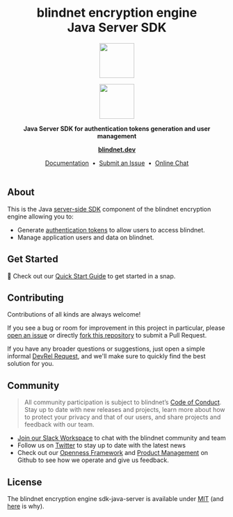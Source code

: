 <h1 align="center">
  blindnet encryption engine<br />
  Java Server SDK
</h1>

<p align=center><img src="https://user-images.githubusercontent.com/7578400/163277439-edd00509-1d1b-4565-a0d3-49057ebeb92a.png#gh-light-mode-only" height="80" /></p>
<p align=center><img src="https://user-images.githubusercontent.com/7578400/163549893-117bbd70-b81a-47fd-8e1f-844911e48d68.png#gh-dark-mode-only" height="80" /></p>

<p align="center">
  <strong>Java Server SDK for authentication tokens generation and user management</strong>
</p>

<p align="center">
  <a href="https://blindnet.dev"><strong>blindnet.dev</strong></a>
</p>

<p align="center">
  <a href="https://blindnet.dev/docs/encryption">Documentation</a>
  &nbsp;•&nbsp;
  <a href="https://github.com/blindnet-io/sdk-php-server/issues">Submit an Issue</a>
  &nbsp;•&nbsp;
  <a href="https://join.slack.com/t/blindnet/shared_invite/zt-1arqlhqt3-A8dPYXLbrnqz1ZKsz6ItOg">Online Chat</a>
  <br>
  <br>
</p>

## About

This is the Java [server-side SDK](https://blindnet.dev/docs/references/glossary#server-side-sdk) component of the blindnet encryption engine allowing you to:

- Generate [authentication tokens](https://blindnet.dev/docs/references/glossary#authentication-token) to allow users to access blindnet.
- Manage application users and data on blindnet.

## Get Started

:rocket: Check out our [Quick Start Guide](https://blindnet.dev/docs/encryption/quickstart) to get started in a snap.

## Contributing

Contributions of all kinds are always welcome!

If you see a bug or room for improvement in this project in particular, please [open an issue][new-issue] or directly [fork this repository][fork] to submit a Pull Request.

If you have any broader questions or suggestions, just open a simple informal [DevRel Request][request], and we'll make sure to quickly find the best solution for you.

## Community

> All community participation is subject to blindnet’s [Code of Conduct][coc].
Stay up to date with new releases and projects, learn more about how to protect your privacy and that of our users, and share projects and feedback with our team.

- [Join our Slack Workspace][chat] to chat with the blindnet community and team
- Follow us on [Twitter][twitter] to stay up to date with the latest news
- Check out our [Openness Framework][openness] and [Product Management][product] on Github to see how we operate and give us feedback.

## License

The blindnet encryption engine sdk-java-server is available under [MIT][license] (and [here](https://github.com/blindnet-io/openness-framework/blob/main/docs/decision-records/DR-0001-oss-license.md) is why).

<!-- project's URLs -->

[new-issue]: https://github.com/blindnet-io/sdk-java-server/issues/new/choose
[fork]: https://github.com/blindnet-io/sdk-java-server/fork

<!-- Tools -->

[composer]: https://getcomposer.org/

<!-- common URLs -->
[openness]: https://github.com/blindnet-io/openness-framework
[product]: https://github.com/blindnet-io/product-management
[request]: https://github.com/blindnet-io/devrel-management/issues/new?assignees=noelmace&labels=request%2Ctriage&template=request.yml&title=%5BRequest%5D%3A+
[chat]: https://join.slack.com/t/blindnet/shared_invite/zt-1arqlhqt3-A8dPYXLbrnqz1ZKsz6ItOg
[twitter]: https://twitter.com/blindnet_io
[docs]: https://blindnet.dev/docs
[changelog]: CHANGELOG.md
[license]: LICENSE
[coc]: https://github.com/blindnet-io/openness-framework/blob/main/CODE_OF_CONDUCT.md
